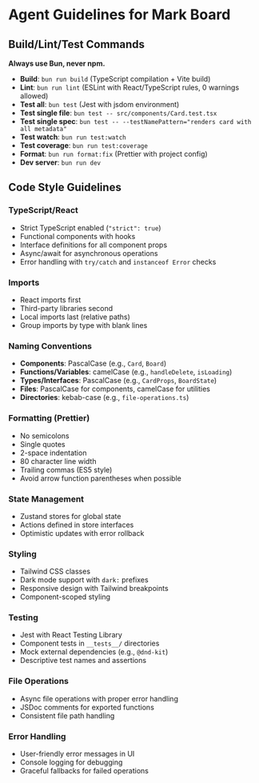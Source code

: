 # Agent Guidelines for Mark Board

## Build/Lint/Test Commands

**Always use Bun, never npm.**

- **Build**: `bun run build` (TypeScript compilation + Vite build)
- **Lint**: `bun run lint` (ESLint with React/TypeScript rules, 0 warnings allowed)
- **Test all**: `bun test` (Jest with jsdom environment)
- **Test single file**: `bun test -- src/components/Card.test.tsx`
- **Test single spec**: `bun test -- --testNamePattern="renders card with all metadata"`
- **Test watch**: `bun run test:watch`
- **Test coverage**: `bun run test:coverage`
- **Format**: `bun run format:fix` (Prettier with project config)
- **Dev server**: `bun run dev`

## Code Style Guidelines

### TypeScript/React

- Strict TypeScript enabled (`"strict": true`)
- Functional components with hooks
- Interface definitions for all component props
- Async/await for asynchronous operations
- Error handling with `try/catch` and `instanceof Error` checks

### Imports

- React imports first
- Third-party libraries second
- Local imports last (relative paths)
- Group imports by type with blank lines

### Naming Conventions

- **Components**: PascalCase (e.g., `Card`, `Board`)
- **Functions/Variables**: camelCase (e.g., `handleDelete`, `isLoading`)
- **Types/Interfaces**: PascalCase (e.g., `CardProps`, `BoardState`)
- **Files**: PascalCase for components, camelCase for utilities
- **Directories**: kebab-case (e.g., `file-operations.ts`)

### Formatting (Prettier)

- No semicolons
- Single quotes
- 2-space indentation
- 80 character line width
- Trailing commas (ES5 style)
- Avoid arrow function parentheses when possible

### State Management

- Zustand stores for global state
- Actions defined in store interfaces
- Optimistic updates with error rollback

### Styling

- Tailwind CSS classes
- Dark mode support with `dark:` prefixes
- Responsive design with Tailwind breakpoints
- Component-scoped styling

### Testing

- Jest with React Testing Library
- Component tests in `__tests__/` directories
- Mock external dependencies (e.g., `@dnd-kit`)
- Descriptive test names and assertions

### File Operations

- Async file operations with proper error handling
- JSDoc comments for exported functions
- Consistent file path handling

### Error Handling

- User-friendly error messages in UI
- Console logging for debugging
- Graceful fallbacks for failed operations
